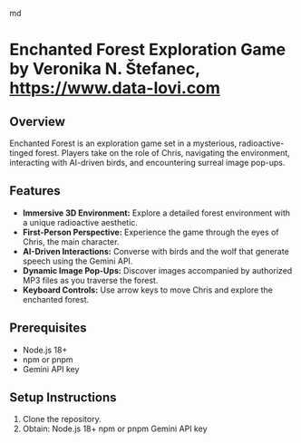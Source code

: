 md
# Enchanted Forest Exploration Game by Veronika N. Štefanec, https://www.data-lovi.com

## Overview

Enchanted Forest is an exploration game set in a mysterious, radioactive-tinged forest. Players take on the role of Chris, navigating the environment, interacting with AI-driven birds, and encountering surreal image pop-ups.

## Features

-   **Immersive 3D Environment:** Explore a detailed forest environment with a unique radioactive aesthetic.
-   **First-Person Perspective:** Experience the game through the eyes of Chris, the main character.
-   **AI-Driven Interactions:** Converse with birds and the wolf that generate speech using the Gemini API.
-   **Dynamic Image Pop-Ups:** Discover images accompanied by authorized MP3 files as you traverse the forest.
-   **Keyboard Controls:** Use arrow keys to move Chris and explore the enchanted forest.

## Prerequisites

-   Node.js 18+
-   npm or pnpm
-   Gemini API key

## Setup Instructions

1.  Clone the repository.
2.  Obtain:
    Node.js 18+
    npm or pnpm
    Gemini API key

